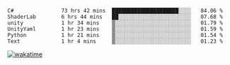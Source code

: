 <!--START_SECTION:waka-->

```text
C#               73 hrs 42 mins  █████████████████████░░░░   84.06 %
ShaderLab        6 hrs 44 mins   ██░░░░░░░░░░░░░░░░░░░░░░░   07.68 %
unity            1 hr 34 mins    ▒░░░░░░░░░░░░░░░░░░░░░░░░   01.79 %
UnityYaml        1 hr 23 mins    ▒░░░░░░░░░░░░░░░░░░░░░░░░   01.59 %
Python           1 hr 21 mins    ▒░░░░░░░░░░░░░░░░░░░░░░░░   01.54 %
Text             1 hr 4 mins     ▒░░░░░░░░░░░░░░░░░░░░░░░░   01.23 %
```

<!--END_SECTION:waka-->
[![wakatime](https://wakatime.com/badge/user/6c2f442e-41b4-42e3-bc06-d5d8203ad1da.svg)](https://wakatime.com/@6c2f442e-41b4-42e3-bc06-d5d8203ad1da)

